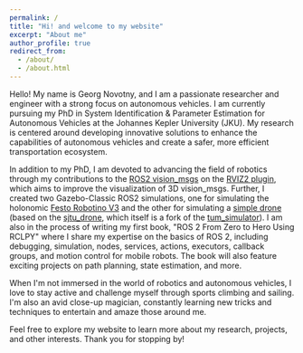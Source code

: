 ```yaml
---
permalink: /
title: "Hi! and welcome to my website"
excerpt: "About me"
author_profile: true
redirect_from: 
  - /about/
  - /about.html
---
```


Hello! My name is Georg Novotny, and I am a passionate researcher and engineer with a strong focus on autonomous vehicles. I am currently pursuing my PhD in System Identification & Parameter Estimation for Autonomous Vehicles at the Johannes Kepler University (JKU). My research is centered around developing innovative solutions to enhance the capabilities of autonomous vehicles and create a safer, more efficient transportation ecosystem.

In addition to my PhD, I am devoted to advancing the field of robotics through my contributions to the [ROS2 vision_msgs](https://github.com/ros-perception/vision_msgs/tree/ros2) on the [RVIZ2 plugin](https://github.com/NovoG93/vision_msgs_rviz_plugins), which aims to improve the visualization of 3D vision_msgs. Further, I created two Gazebo-Classic ROS2 simulations, one for simulating the holonomic [Festo Robotino V3](https://github.com/NovoG93/robotino) and the other for simulating a [simple drone](https://github.com/NovoG93/sjtu_drone) (based on the [sjtu_drone](https://github.com/tahsinkose/sjtu-drone), which itself is a fork of the [tum_simulator](https://wiki.ros.org/tum_simulator)). I am also in the process of writing my first book, "ROS 2 From Zero to Hero Using RCLPY" where I share my expertise on the basics of ROS 2, including debugging, simulation, nodes, services, actions, executors, callback groups, and motion control for mobile robots. The book will also feature exciting projects on path planning, state estimation, and more.

When I'm not immersed in the world of robotics and autonomous vehicles, I love to stay active and challenge myself through sports climbing and sailing. I'm also an avid close-up magician, constantly learning new tricks and techniques to entertain and amaze those around me.

Feel free to explore my website to learn more about my research, projects, and other interests. Thank you for stopping by!
